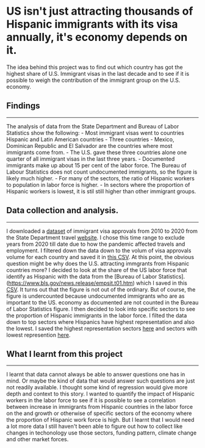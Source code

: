 # US isn't just attracting thousands of Hispanic immigrants with its visa annually, it's economy depends on it.
The idea behind this project was to find out which country has got the highest share of U.S. Immigrant visas in the last decade and to see if it is possible to weigh the contribution of the immigrant group on the U.S. economy.
<br>

## Findings
<hr>
The analysis of data from the State Department and Bureau of Labor Statistics show the following:
- Most immigrant visas went to countries Hispanic and Latin American countries
- Three countries - Mexico, Dominican Republic and El Salvador are the countries where most immigrants come from.
- The U.S. gave these three countries alone one quarter of all immigrant visas in the last three years.
- Documented immigrants make up about 15 per cent of the labor force. The Bureau of Labour Statistics does not count undocumented immigrants, so the figure is likely much higher.
- For many of the sectors, the ratio of Hispanic workers to population in labor force is higher. 
- In sectors where the proportion of Hispanic workers is lowest, it is stil still higher than other immigrant groups.

## Data collection and analysis.
<hr>

I downloaded a [dataset](https://github.com/kfalayi/Hispanics-in-America/blob/main/US_ImVisa_continent.xlsx) of immigrant visa approvals from 2010 to 2020 from the State Department travel [website](https://travel.state.gov/content/travel/en/legal/visa-law0/visa-statistics.html). 
I chose this time range to exclude years from 2020 till date due to how the pandemic affected travels and employment.
I filtered down the data down to the volum of visa approvals volume for each country and saved it in [this CSV](https://github.com/kfalayi/Hispanics-in-America/blob/main/visaCountry.xlsx). 
At this point, the obvious question might be why does the U.S. attracting immgrants from Hispanic countries more?
I decided to look at the share of the US labor force that identify as Hispanic with the data from the [Bureau of Labor Statistics].(https://www.bls.gov/news.release/empsit.t01.htm) which I saved in this [CSV](https://github.com/kfalayi/Hispanics-in-America/blob/main/labour_ethnicity_2020.xlsx).
It turns out that the figure is not out of the ordinary. But of course, the figure is undercounted because undocumented immigrants who are as important to the US. economy as documented are not counted in the Bureau of Labor Statistics figure.
I then decided to look into specific sectors to see the proportion of Hispanic immigrants in the labor force.
I filted the data down to top sectors where Hispanics have highest representation and also the lowest. I saved the highest representation sectors [here](https://github.com/kfalayi/Hispanics-in-America/blob/main/topfield.csv) and sectors with lowest represention [here](https://github.com/kfalayi/Hispanics-in-America/blob/main/lowfield.csv). 

## What I learnt from this project
<hr>
I learnt that data cannot always be able to answer questions one has in mind. Or maybe the kind of data that would answer such questions are just not readily available. I thought some kind of regression would give more depth and context to this story. I wanted to quantify the impact of Hispanic workers in the labor force to see if it is possible to see a correlation between increase in immigrants from Hispanic countries in the labor force on the and growth or otherwise of specific sectors of the economy where the proportion of Hispanic work force is high. But I learnt that I would need a lot more data I still haven't been able to figure out how to collect like changes in techonology use those sectors, funding pattern, climate change and other market forces.
